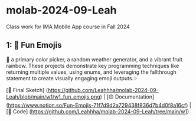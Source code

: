 # molab-2024-09-Leah
Class work for IMA Mobile App course in Fall 2024

## 1: 🎨 Fun Emojis
🌈 a primary color picker, a random weather generator, and a vibrant fruit rainbow. 
These projects demonstrate key programming techniques like returning multiple values, using enums, and leveraging the fallthrough statement to create visually engaging emoji outputs.✨

[🔴 Final Sketch] (https://github.com/Leahhha/molab-2024-09-Leah/blob/main/w1/w1_fun_emojis.png) | [🟡 Documentation] (https://www.notion.so/Fun-Emojis-71f7d9d2a729438f836d7b4d0f8a16cf) | [🔵 Code] (https://github.com/Leahhha/molab-2024-09-Leah/tree/main/w1)

